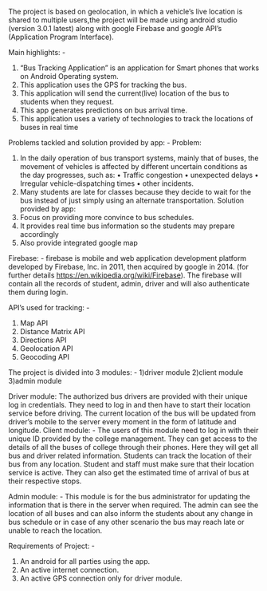 
The project is based on geolocation, in which a vehicle’s live location is shared to multiple users,the project will be made using android studio (version 3.0.1 latest) along with google Firebase and google API’s (Application Program Interface).

Main highlights: - 
1)	“Bus Tracking Application” is an application for Smart phones that works on Android Operating system.
2)	This application uses the GPS for tracking the bus.
3)	This application will send the current(live) location of the bus to students when they request.
4)	This app generates predictions on bus arrival time.
5)	This application uses a variety of technologies to track the locations of buses in real             time

Problems tackled and solution provided by app: - 
Problem:
1)	In the daily operation of bus transport systems, mainly that of buses, the movement of vehicles is affected by different uncertain conditions as the day progresses, such as:
•	Traffic congestion
•	unexpected delays
•	Irregular vehicle-dispatching times
•	other incidents.
2)	Many students are late for classes because they decide to wait for the bus instead of just simply using an alternate transportation.
Solution provided by app:
1)	Focus on providing more convince to bus schedules.
2)	It provides real time bus information so the students may prepare accordingly
3)	Also provide integrated google map




Firebase: -
firebase is mobile and web application development platform developed by Firebase, Inc. in 2011, then acquired by google in 2014. (for further details https://en.wikipedia.org/wiki/Firebase).
The firebase will contain all the records of student, admin, driver and will also authenticate them during login.

API’s used for tracking: -

1)	Map API
2)	Distance Matrix API
3)	Directions API
4)	Geolocation API
5)	Geocoding API


The project is divided into 3 modules: -
1)driver module 
2)client module 
3)admin module

Driver module:
The authorized bus drivers are provided with their unique log in credentials. They need to log in and then have to start their location service before driving. The current location of the bus will be updated from driver’s mobile to the server every moment in the form of latitude and longitude.
Client module: -
The users of this module need to log in with their unique ID provided by the college management. They can get access to the details of all the buses of college through their phones. Here they will get all bus and driver related information. Students can track the location of their bus from any location. Student and staff must make sure that their location service is active. They can also get the estimated time of arrival of bus at their respective stops.


Admin module: -
This module is for the bus administrator for updating the information that is there in the server when required. The admin can see the location of all buses and can also inform the students about any change in bus schedule or in case of any other scenario the bus may reach late or unable to reach the location.

Requirements of Project: -
1)	An android for all parties using the app.
2)	An active internet connection.
3)	An active GPS connection only for driver module.
